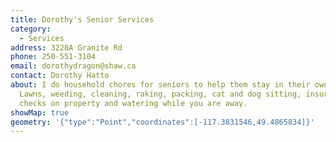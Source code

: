 ```yaml
---
title: Dorothy's Senior Services
category:
  - Services
address: 3228A Granite Rd
phone: 250-551-3104
email: dorothydragon@shaw.ca
contact: Dorothy Hatto
about: I do household chores for seniors to help them stay in their own homes.
  Lawns, weeding, cleaning, raking, packing, cat and dog sitting, insurance
  checks on property and watering while you are away.
showMap: true
geometry: '{"type":"Point","coordinates":[-117.3831546,49.4865834]}'
---
```

